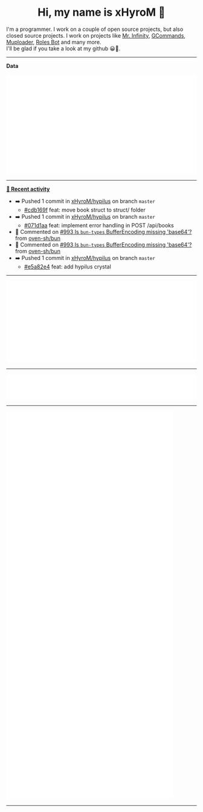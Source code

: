 <p align="center">
    <!-- <img src="https://avatars.githubusercontent.com/u/56601352" width="192" alt="hyro's pfp" /> -->
    <h1 align="center">Hi, my name is xHyroM 👋</h1>
</p>

I'm a programmer. I work on a couple of open source projects, but also closed source projects. I work on projects like [Mr. Infinity](https://discord.com/oauth2/authorize?client_id=720321585625694239&scope=bot%20applications.commands&permissions=8&redirect_uri=https://blobs.gq/imanager&prompt=consent&response_type=code), [GCommands](https://github.com/Garlic-Team/GCommands), [Muploader](https://github.com/xHyroM/Muploader), [Roles Bot](https://github.com/xHyroM/roles-bot) and many more.  
I'll be glad if you take a look at my github 😀👀.

___
**Data**

<img src="https://github.com/xHyroM/xHyroM/blob/master/.cache/base.svg">

___

**[📰 Recent activity](https://github.com/xHyroM)**
* ➡️ Pushed 1 commit in [xHyroM/hypilus](https://github.com/xHyroM/hypilus) on branch `master`
  * [#cdb169f](https://github.com/xHyroM/hypilus/commit/cdb169f) feat: move book struct to struct/ folder
* ➡️ Pushed 1 commit in [xHyroM/hypilus](https://github.com/xHyroM/hypilus) on branch `master`
  * [#071d1aa](https://github.com/xHyroM/hypilus/commit/071d1aa) feat: implement error handling in POST /api/books
* 💬 Commented on [#993 Is `bun-types` BufferEncoding missing &#39;base64&#39;?](https://github.com/oven-sh/bun/issues/993) from [oven-sh/bun](https://github.com/oven-sh/bun)
* 💬 Commented on [#993 Is `bun-types` BufferEncoding missing &#39;base64&#39;?](https://github.com/oven-sh/bun/issues/993) from [oven-sh/bun](https://github.com/oven-sh/bun)
* ➡️ Pushed 1 commit in [xHyroM/hypilus](https://github.com/xHyroM/hypilus) on branch `master`
  * [#e5a82e4](https://github.com/xHyroM/hypilus/commit/e5a82e4) feat: add hypilus crystal


___

<img src="https://github.com/xHyroM/xHyroM/blob/master/.cache/isocalendar.svg">

___

<img src="https://github.com/xHyroM/xHyroM/blob/master/.cache/languages.svg">

___

<img src="https://github.com/xHyroM/xHyroM/blob/master/.cache/achievements.svg">

___
